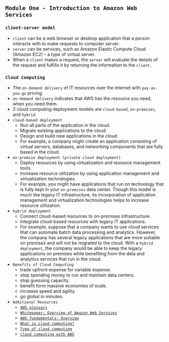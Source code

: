 ## `Module One - Introduction to Amazon Web Services`

### `client-server model`

- `client` can be a web browser or desktop application that a person interacts with to make requests to computer server.
- `server` can be services, such as Amazon Elastic Compute Cloud (Amazon EC2) – a type of virtual server.
- When a `client` makes a request, the `server` will evaluate the details of the request and fulfills it by returning the information to the `client`.

### `Cloud Computing`

- The `on-demand delivery` of IT resources over the internet with `pay-as-you-go` pricing.
- `on-demand delivery` indicates that AWS has the resource you need, when you need them.
- 3 cloud computing deployment models are `cloud-based`, `on-premises`, and `hybrid`.
- `cloud-based deployment`
  - Run all parts of the application in the cloud.
  - Migrate existing applications to the cloud.
  - Design and build new applications in the cloud.
  - For example, a company might create an application consisting of virtual servers, databases, and networking components that are fully based in the cloud.
- `on-premise deployment (private cloud deployment)`
  - Deploy resources by using virtualization and resource management tools.
  - Increase resource utilization by using application management and virtualization technologies.
  - For example, you might have applications that run on technology that is fully kept in your `on-premises` data center. Though this model is much like legacy IT infrastructure, its incorporation of application management and virtualization technologies helps to increase resource utilization.
- `hybrid deployment`
  - Connect cloud-based resources to on-premises infrastructure.
  - Integrate cloud-based resources with legacy IT applications.
  - For example, suppose that a company wants to use cloud services that can automate batch data processing and analytics. However, the company has several legacy applications that are more suitable on premises and will not be migrated to the cloud. With a `hybrid deployment`, the company would be able to keep the legacy applications on premises while benefiting from the data and analytics services that run in the cloud.
- `Benefits of Cloud Computing`
  - trade upfront expense for variable expense.
  - stop spending money to run and maintain data centers.
  - stop guessing capacity.
  - benefit form massive economies of scale.
  - increase speed and agility.
  - go global in minutes.
- `Additional Resources`
  - [`AWS glossary`](https://docs.aws.amazon.com/glossary/latest/reference/glos-chap.html)
  - [`Whitepaper: Overview of Amazon Web Services`](https://d0.awsstatic.com/whitepapers/aws-overview.pdf)
  - [`AWS fundamentals: Overview`](https://aws.amazon.com/getting-started/fundamentals-overview/)
  - [`What is cloud computing?`](https://aws.amazon.com/what-is-cloud-computing/)
  - [`Type of cloud computing`](https://aws.amazon.com/types-of-cloud-computing/)
  - [`cloud computing with AWS`](https://aws.amazon.com/what-is-aws/)
